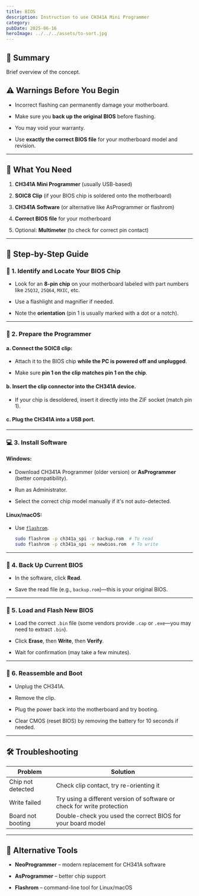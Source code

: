 ```yaml
---
title: BIOS
description: Instruction to use CH341A Mini Programmer
category: 
pubDate: 2025-06-16
heroImage: ../../../assets/to-sort.jpg
---
```


## 📌 Summary
Brief overview of the concept.

## ⚠️ Warnings Before You Begin

- Incorrect flashing can permanently damage your motherboard.
    
- Make sure you **back up the original BIOS** before flashing.
    
- You may void your warranty.
    
- Use **exactly the correct BIOS file** for your motherboard model and revision.
    

---

## 🧰 What You Need

1. **CH341A Mini Programmer** (usually USB-based)
    
2. **SOIC8 Clip** (if your BIOS chip is soldered onto the motherboard)
    
3. **CH341A Software** (or alternative like AsProgrammer or flashrom)
    
4. **Correct BIOS file** for your motherboard
    
5. Optional: **Multimeter** (to check for correct pin contact)
    

---

## 🧭 Step-by-Step Guide

### 🔌 1. Identify and Locate Your BIOS Chip

- Look for an **8-pin chip** on your motherboard labeled with part numbers like `25Q32`, `25Q64`, `MXIC`, etc.
    
- Use a flashlight and magnifier if needed.
    
- Note the **orientation** (pin 1 is usually marked with a dot or a notch).
    

---

### 🔄 2. Prepare the Programmer

#### a. Connect the SOIC8 clip:

- Attach it to the BIOS chip **while the PC is powered off and unplugged**.
    
- Make sure **pin 1 on the clip matches pin 1 on the chip**.
    

#### b. Insert the clip connector into the CH341A device.

- If your chip is desoldered, insert it directly into the ZIF socket (match pin 1).
    

#### c. Plug the CH341A into a USB port.

---

### 💻 3. Install Software

#### Windows:

- Download CH341A Programmer (older version) or **AsProgrammer** (better compatibility).
    
- Run as Administrator.
    
- Select the correct chip model manually if it's not auto-detected.
    

#### Linux/macOS:

- Use [`flashrom`](https://flashrom.org/Flashrom).
    
    ```bash
    sudo flashrom -p ch341a_spi -r backup.rom  # To read
    sudo flashrom -p ch341a_spi -w newbios.rom  # To write
    ```
    

---

### 🧪 4. Back Up Current BIOS

- In the software, click **Read**.
    
- Save the read file (e.g., `backup.rom`)—this is your original BIOS.
    

---

### 💾 5. Load and Flash New BIOS

- Load the correct `.bin` file (some vendors provide `.cap` or `.exe`—you may need to extract `.bin`).
    
- Click **Erase**, then **Write**, then **Verify**.
    
- Wait for confirmation (may take a few minutes).
    

---

### 🔌 6. Reassemble and Boot

- Unplug the CH341A.
    
- Remove the clip.
    
- Plug the power back into the motherboard and try booting.
    
- Clear CMOS (reset BIOS) by removing the battery for 10 seconds if needed.
    

---

## 🛠️ Troubleshooting

|Problem|Solution|
|---|---|
|Chip not detected|Check clip contact, try re-orienting it|
|Write failed|Try using a different version of software or check for write protection|
|Board not booting|Double-check you used the correct BIOS for your board model|

---

## 🔄 Alternative Tools

- **NeoProgrammer** – modern replacement for CH341A software
    
- **AsProgrammer** – better chip support
    
- **Flashrom** – command-line tool for Linux/macOS
    
